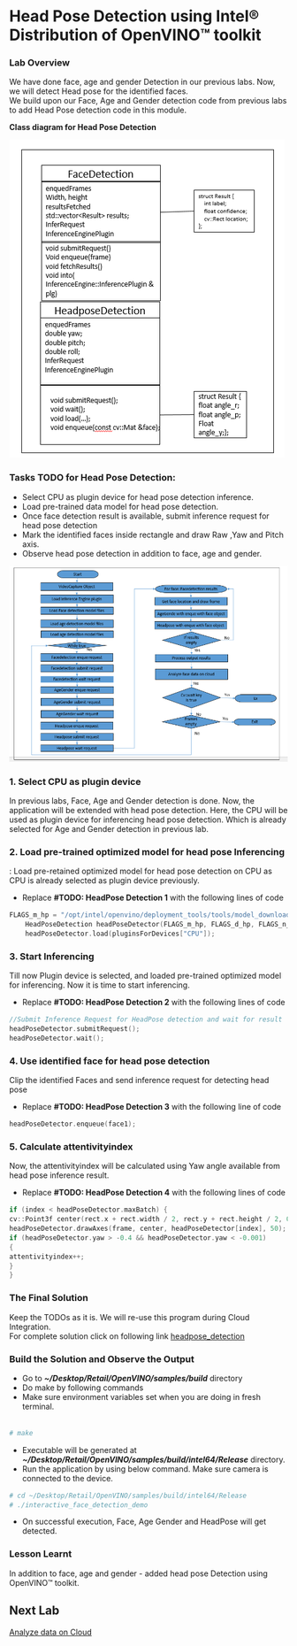 # Head Pose Detection using Intel® Distribution of  OpenVINO™ toolkit
### Lab Overview
We have done face, age and gender Detection in our previous labs. Now, we will detect Head pose for the identified faces.    
We build upon our Face, Age and Gender detection code from previous labs to add Head Pose detection code in this module.

**Class diagram for Head Pose Detection**

![](images/Headpose_Class.png)

### Tasks TODO for Head Pose Detection:
-	Select CPU as plugin device for head pose detection inference.
-	Load pre-trained data model for head pose detection.
-	Once face detection result is available, submit inference request for head pose detection
-	Mark the identified faces inside rectangle and draw Raw ,Yaw and Pitch axis.
-	Observe head pose detection in addition to face, age and gender.

![](images/Headpose_flowchart.png)



### 1. Select CPU as plugin device
In previous labs,  Face, Age and Gender detection is done. Now, the application will be extended with head pose detection. Here, the CPU will be used as plugin device for inferencing head pose detection. Which is already selected for Age and Gender detection in previous lab.

### 2. Load pre-trained optimized model for head pose Inferencing
:  Load pre-retained optimized model for head pose detection on CPU as CPU is already selected as plugin device previously.
- Replace **#TODO: HeadPose Detection 1** with the following lines of code

```cpp
FLAGS_m_hp = "/opt/intel/openvino/deployment_tools/tools/model_downloader/Transportation/object_attributes/headpose/vanilla_cnn/dldt/head-pose-estimation-adas-0001.xml";
  	HeadPoseDetection headPoseDetector(FLAGS_m_hp, FLAGS_d_hp, FLAGS_n_hp, FLAGS_dyn_hp, FLAGS_async);
	headPoseDetector.load(pluginsForDevices["CPU"]);


```

### 3. Start Inferencing
Till now Plugin device is selected, and loaded pre-trained optimized model for inferencing. Now it is time to start inferencing.
- Replace **#TODO: HeadPose Detection 2** with the following lines of code

```cpp
//Submit Inference Request for HeadPose detection and wait for result
headPoseDetector.submitRequest();
headPoseDetector.wait();

```

### 4. Use identified face for head pose detection
Clip the identified Faces and send inference request for detecting head pose
- Replace **#TODO: HeadPose Detection 3** with the following line of code

```cpp
headPoseDetector.enqueue(face1);

```

### 5. Calculate attentivityindex
Now, the attentivityindex will be calculated using Yaw angle available from head pose inference result.
- Replace **#TODO: HeadPose Detection 4** with the following lines of code

```cpp
if (index < headPoseDetector.maxBatch) {
cv::Point3f center(rect.x + rect.width / 2, rect.y + rect.height / 2, 0);
headPoseDetector.drawAxes(frame, center, headPoseDetector[index], 50);
if (headPoseDetector.yaw > -0.4 && headPoseDetector.yaw < -0.001)
{
attentivityindex++;
}
}

 ```

### The Final Solution

Keep the TODOs as it is. We will re-use this program during Cloud Integration.     
For complete solution click on following link [headpose_detection](./solutions/Headposedetection.md)

### Build the Solution and Observe the Output

- Go to ***~/Desktop/Retail/OpenVINO/samples/build***  directory
- Do  make by following commands   
- Make sure environment variables set when you are doing in fresh terminal.

```bash

# make

```

- Executable will be generated at ***~/Desktop/Retail/OpenVINO/samples/build/intel64/Release*** directory.
- Run the application by using below command. Make sure camera is connected to the device.

```bash
# cd ~/Desktop/Retail/OpenVINO/samples/build/intel64/Release
# ./interactive_face_detection_demo
 ```


- On successful execution, Face, Age  Gender and HeadPose will get detected.

### Lesson Learnt
In addition to face, age and gender - added head pose Detection using  OpenVINO™ toolkit.

## Next Lab
[Analyze data on Cloud](./Analyse_face_data_on_cloud.md)
